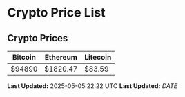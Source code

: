 # Crypto Price List

## Crypto Prices
| Bitcoin | Ethereum | Litecoin |
| ------- | -------- | -------- |
| $94890 | $1820.47 | $83.59 |
**Last Updated:** 2025-05-05 22:22 UTC
**Last Updated:** $DATE$
